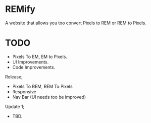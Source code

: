 # REMify
A website that allows you too convert Pixels to REM or REM to Pixels.

# TODO
- Pixels To EM, EM to Pixels.
- UI Improvements.
- Code Improvements.

Release;
- Pixels To REM, REM To Pixels
- Responsive
- Nav Bar (UI needs too be improved)

Update 1;
- TBD.
